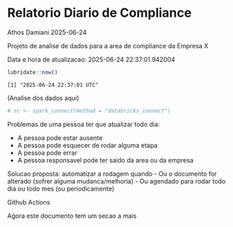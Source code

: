 # Relatorio Diario de Compliance
Athos Damiani
2025-06-24

Projeto de analise de dados para a area de compliance da Empresa X

Data e hora de atualizacao: 2025-06-24 22:37:01.942004

``` r
lubridate::now()
```

    [1] "2025-06-24 22:37:01 UTC"

(Analise dos dados aqui)

``` r
# sc <- spark_connect(method = "databricks_connect")
```

Problemas de uma pessoa ter que atualizar todo dia:

-   A pessoa pode estar ausente
-   A pessoa pode esquecer de rodar alguma etapa
-   A pessoa pode errar
-   A pessoa responsavel pode ter saido da area ou da empresa

Solucao proposta: automatizar a rodagem quando - Ou o documento for
alterado (sofrer alguma mudanca/melhoria) - Ou agendado para rodar todo
dia ou todo mes (ou periodicamente)

Github Actions

Agora este documento tem um secao a mais
